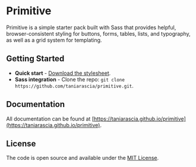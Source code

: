 # Primitive

Primitive is a simple starter pack built with Sass that provides helpful, browser-consistent styling for buttons, forms, tables, lists, and typography, as well as a grid system for templating.

## Getting Started

* **Quick start** - [Download the stylesheet](https://raw.githubusercontent.com/taniarascia/primitive/gh-pages/dist/css/main.css).
* **Sass integration** - Clone the repo: `git clone https://github.com/taniarascia/primitive.git`.

## Documentation

All documentation can be found at [https://taniarascia.github.io/primitive](https://taniarascia.github.io/primitive).

## License

The code is open source and available under the [MIT License](LICENSE.md).

